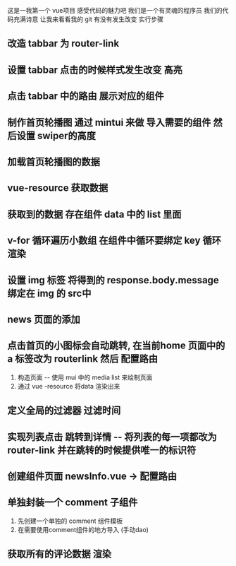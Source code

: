 这是一我第一个 vue项目 感受代码的魅力吧 我们是一个有灵魂的程序员 我们的代码充满诗意
让我来看看我的 git 有没有发生改变
实行步骤
## 改造 tabbar 为 router-link
## 设置 tabbar 点击的时候样式发生改变 高亮
## 点击 tabbar 中的路由 展示对应的组件
## 制作首页轮播图 通过 mintui 来做 导入需要的组件 然后设置 swiper的高度
<!-- 轮播图数据的获取 -->
## 加载首页轮播图的数据
## vue-resource 获取数据
## 获取到的数据 存在组件 data 中的 list 里面
## v-for 循环遍历小数组 在组件中循环要绑定 key 循环渲染
## 设置 img 标签 将得到的 response.body.message 绑定在 img 的 src中
<!-- 加上 toast 组件 提示 有没有获取数据成功 -->

## news 页面的添加
## 点击首页的小图标会自动跳转, 在当前home 页面中的 a 标签改为 routerlink 然后 配置路由
1. 构造页面   -- 使用 mui 中的 media list 来绘制页面
2. 通过 vue -resource 将data 渲染出来

## 定义全局的过滤器 过滤时间
## 实现列表点击 跳转到详情 -- 将列表的每一项都改为 router-link 并在跳转的时候提供唯一的标识符
## 创建组件页面 newsInfo.vue  -> 配置路由

## 单独封装一个 comment 子组件 
1. 先创建一个单独的 comment 组件模板
2. 在需要使用comment组件的地方导入 (手动dao)

## 获取所有的评论数据 渲染





